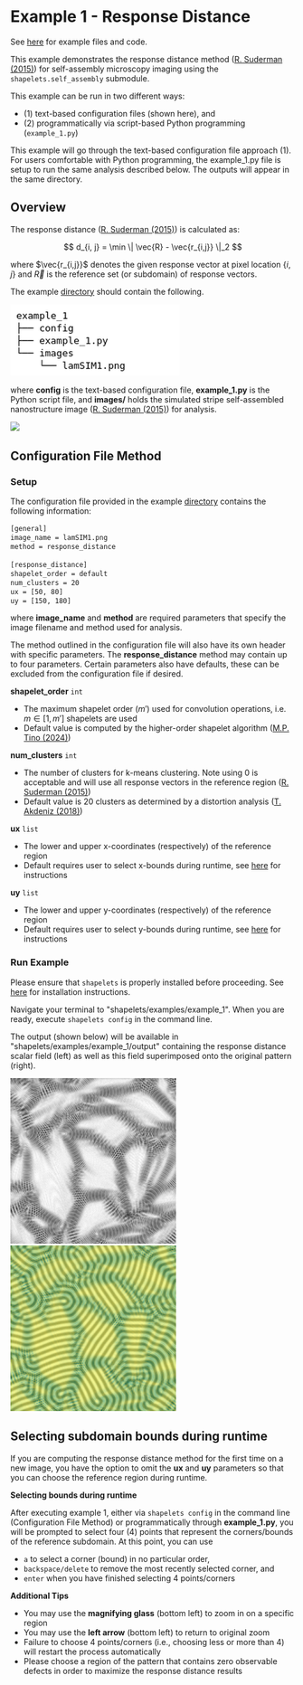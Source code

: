 # Example 1 - Response Distance

See [here](https://github.com/uw-comphys/shapelets/tree/main/examples/example_1) for example files and code. 

This example demonstrates the response distance method ([R. Suderman (2015)](https://doi.org/10.1103/PhysRevE.91.033307)) for self-assembly microscopy imaging using the ``shapelets.self_assembly`` submodule.

This example can be run in two different ways:
* (1) text-based configuration files (shown here), and 
* (2) programmatically via script-based Python programming (`example_1.py`)

This example will go through the text-based configuration file approach (1). For users comfortable with Python programming, the example_1.py file is setup to run the same analysis described below. The outputs will appear in the same directory.

## Overview

The response distance ([R. Suderman (2015)](https://doi.org/10.1103/PhysRevE.91.033307)) is calculated as:

$$ d_{i, j} = \min \| \vec{R} - \vec{r_{i,j}} \|_2 $$

where $\vec{r_{i,j}}$ denotes the given response vector at pixel location $\{i, j\}$ and $\vec{R}$ is the reference set (or subdomain) of response vectors.

The example [directory](https://github.com/uw-comphys/shapelets/tree/main/examples/example_1) should contain the following.

![](../images/example_1_dir.png)

where **config** is the text-based configuration file, **example_1.py** is the Python script file, and **images/** holds the simulated stripe self-assembled nanostructure image ([R. Suderman (2015)](https://doi.org/10.1103/PhysRevE.91.033307)) for analysis.

![](images/lamSIM1.png)

## Configuration File Method

### Setup

The configuration file provided in the example [directory](https://github.com/uw-comphys/shapelets/tree/main/examples/example_1) contains the following information:

	[general]
	image_name = lamSIM1.png
	method = response_distance

	[response_distance]
	shapelet_order = default
	num_clusters = 20
	ux = [50, 80]
	uy = [150, 180]

where **image_name** and **method** are required parameters that specify the image filename and method used for analysis.

The method outlined in the configuration file will also have its own header with specific parameters. The **response_distance** method may contain up to four parameters. Certain parameters also have defaults, these can be excluded from the configuration file if desired.

**shapelet_order** `int`

* The maximum shapelet order ($m'$) used for convolution operations, i.e. $m \in [1, m']$ shapelets are used 
* Default value is computed by the higher-order shapelet algorithm ([M.P. Tino (2024)](http://dx.doi.org/10.1088/1361-6528/ad1df4))

**num_clusters** `int`

* The number of clusters for k-means clustering. Note using 0 is acceptable and will use all response vectors in the reference region ([R. Suderman (2015)](https://doi.org/10.1103/PhysRevE.91.033307))
* Default value is 20 clusters as determined by a distortion analysis ([T. Akdeniz (2018)](https://doi.org/10.1088/1361-6528/aaf353))

**ux** `list`

* The lower and upper x-coordinates (respectively) of the reference region 
* Default requires user to select x-bounds during runtime, see [here](#selecting-subdomain-bounds-during-runtime) for instructions

**uy** `list`

* The lower and upper y-coordinates (respectively) of the reference region 
* Default requires user to select y-bounds during runtime, see [here](#selecting-subdomain-bounds-during-runtime) for instructions

### Run Example

Please ensure that `shapelets` is properly installed before proceeding.
See [here](https://uw-comphys.github.io/shapelets/shapelets/docs/installation_guide.html) for installation instructions.

Navigate your terminal to "shapelets/examples/example_1". When you are ready, execute ``shapelets config`` in the command line.

The output (shown below) will be available in "shapelets/examples/example_1/output" containing the response distance scalar field (left) as well as this field superimposed onto the original pattern (right).

![](../images/lamSIM1_response_distance_k20.png)
![](../images/lamSIM1_response_distance_overlay_k20.png)

## Selecting subdomain bounds during runtime

If you are computing the response distance method for the first time on a new image, you have the option to omit the **ux** and **uy** parameters so that you can choose the reference region during runtime. 

**Selecting bounds during runtime**

After executing example 1, either via ``shapelets config`` in the command line (Configuration File Method) or programmatically through **example_1.py**, you will be prompted to select four (4) points that represent the corners/bounds of the reference subdomain. At this point, you can use

* ``a`` to select a corner (bound) in no particular order, 
* ``backspace/delete`` to remove the most recently selected corner, and 
* ``enter`` when you have finished selecting 4 points/corners 

**Additional Tips**

* You may use the **magnifying glass** (bottom left) to zoom in on a specific region
* You may use the **left arrow** (bottom left) to return to original zoom
* Failure to choose 4 points/corners (i.e., choosing less or more than 4) will restart the process automatically
* Please choose a region of the pattern that contains zero observable defects in order to maximize the response distance results